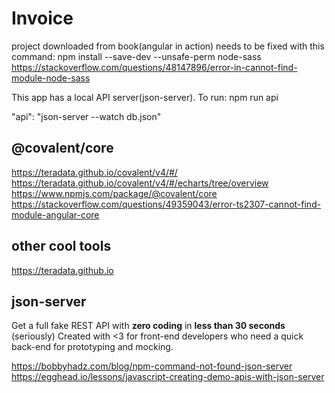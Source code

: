 # Invoice

project downloaded from book(angular in action) needs to be fixed with this command:
npm install --save-dev  --unsafe-perm node-sass
https://stackoverflow.com/questions/48147896/error-in-cannot-find-module-node-sass

This app has a local API server(json-server). To run:
npm run api 

"api": "json-server --watch db.json"

## @covalent/core

https://teradata.github.io/covalent/v4/#/
https://teradata.github.io/covalent/v4/#/echarts/tree/overview
https://www.npmjs.com/package/@covalent/core
https://stackoverflow.com/questions/49359043/error-ts2307-cannot-find-module-angular-core

## other cool tools

https://teradata.github.io

## json-server

Get a full fake REST API with __zero coding__ in __less than 30 seconds__ (seriously)
Created with <3 for front-end developers who need a quick back-end for prototyping and 
mocking.

https://bobbyhadz.com/blog/npm-command-not-found-json-server
https://egghead.io/lessons/javascript-creating-demo-apis-with-json-server